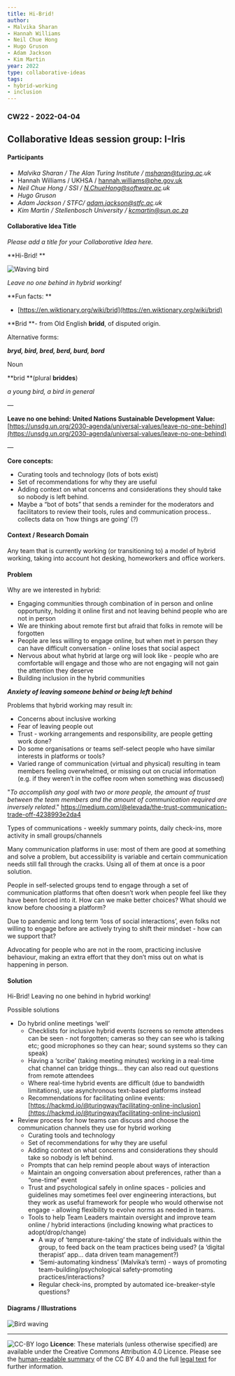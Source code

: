 ```yaml
---
title: Hi-Brid!
author:
- Malvika Sharan
- Hannah Williams
- Neil Chue Hong 
- Hugo Gruson
- Adam Jackson
- Kim Martin
year: 2022
type: collaborative-ideas
tags:
- hybrid-working
- inclusion
---
```


### CW22 - 2022-04-04

## **Collaborative Ideas session group: I-Iris**


#### **Participants**

* _Malvika Sharan / The Alan Turing Institute / msharan@turing.ac.uk_
* Hannah Williams / UKHSA / hannah.williams@phe.gov.uk
* _Neil Chue Hong / SSI / N.ChueHong@software.ac.uk_
* _Hugo Gruson_
* _Adam Jackson / STFC/ adam.jackson@stfc.ac.uk_
* _Kim Martin / Stellenbosch University / [kcmartin@sun.ac.za](mailto:kcmartin@sun.ac.za)_


#### **Collaborative Idea Title**

_Please add a title for your Collaborative Idea here._

**Hi-Brid! **

![Waving bird](../images/cw22-bird.png)

_Leave no one behind in hybrid working!_

**Fun facts: **

* [https://en.wiktionary.org/wiki/brid](https://en.wiktionary.org/wiki/brid)

**Brid **- from Old English **bridd**, of disputed origin.

Alternative forms:

**_bryd, bird, bred, berd, burd, bord_**

Noun

**brid **(plural **briddes**)

_a young bird, a bird in general_

—

**Leave no one behind: United Nations Sustainable Development Value:** [https://unsdg.un.org/2030-agenda/universal-values/leave-no-one-behind](https://unsdg.un.org/2030-agenda/universal-values/leave-no-one-behind)  

—

**Core concepts:**

* Curating tools and technology (lots of bots exist)
* Set of recommendations for why they are useful
* Adding context on what concerns and considerations they should take so nobody is left behind.
* Maybe a “bot of bots” that sends a reminder for the moderators and facilitators to review their tools, rules and communication process.. collects data on ‘how things are going’ (?)


#### **Context / Research Domain**

Any team that is currently working (or transitioning to) a model of hybrid working, taking into account hot desking, homeworkers and office workers.


#### **Problem**

Why are we interested in hybrid:

* Engaging communities through combination of in person and online opportunity, holding it online first and not leaving behind people who are not in person
* We are thinking about remote first but afraid that folks in remote will be forgotten
* People are less willing to engage online, but when met in person they can have difficult conversation - online loses that social aspect
* Nervous about what hybrid at large org will look like - people who are comfortable will engage and those who are not engaging will not gain the attention they deserve
* Building inclusion in the hybrid communities

**_Anxiety of leaving someone behind or being left behind_**

Problems that hybrid working may result in:

* Concerns about inclusive working
* Fear of leaving people out
* Trust - working arrangements and responsibility, are people getting work done?
* Do some organisations or teams self-select people who have similar interests in platforms or tools?
* Varied range of communication (virtual and physical) resulting in team members feeling overwhelmed, or missing out on crucial information (e.g. if they weren’t in the coffee room when something was discussed)

"_To accomplish any goal with two or more people, the amount of trust between the team members and the amount of communication required are inversely related_." https://medium.com/@elevada/the-trust-communication-trade-off-4238993e2da4

Types of communications - weekly summary points, daily check-ins, more activity in small groups/channels 

Many communication platforms in use: most of them are good at something and solve a problem, but accessibility is variable and certain communication needs still fall through the cracks. Using all of them at once is a poor solution.

People in self-selected groups tend to engage through a set of communication platforms that often doesn’t work when people feel like they have been forced into it. How can we make better choices? What should we know before choosing a platform?

Due to pandemic and long term ‘loss of social interactions’, even folks not willing to engage before are actively trying to shift their mindset - how can we support that?

Advocating for people who are not in the room, practicing inclusive behaviour, making an extra effort that they don’t miss out on what is happening in person.


#### **Solution**

Hi-Brid! Leaving no one behind in hybrid working!

Possible solutions

* Do hybrid online meetings ‘well’
    * Checklists for inclusive hybrid events (screens so remote attendees can be seen - not forgotten; cameras so they can see who is talking etc; good microphones so they can hear; sound systems so they can speak)
    * Having a ‘scribe’ (taking meeting minutes) working in a real-time chat channel can bridge things… they can also read out questions from remote attendees
    * Where real-time hybrid events are difficult (due to bandwidth limitations), use asynchronous text-based platforms instead
    * Recommendations for facilitating online events: [https://hackmd.io/@turingway/facilitating-online-inclusion](https://hackmd.io/@turingway/facilitating-online-inclusion) 
* Review process for how teams can discuss and choose the communication channels they use for hybrid working
    * Curating tools and technology 
    * Set of recommendations for why they are useful
    * Adding context on what concerns and considerations they should take so nobody is left behind.
    * Prompts that can help remind people about ways of interaction
    * Maintain an ongoing conversation about preferences, rather than a “one-time” event
    * Trust and psychological safely in online spaces - policies and guidelines may sometimes feel over engineering interactions, but they work as useful framework for people who would otherwise not engage - allowing flexibility to evolve norms as needed in teams.
    * Tools to help Team Leaders maintain oversight and improve team online / hybrid interactions (including knowing what practices to adopt/drop/change)
        * A way of ‘temperature-taking’ the state of individuals within the group, to feed back on the team practices being used? (a ‘digital therapist’ app… data driven team management?)
        * ‘Semi-automating kindness’ (Malvika’s term) - ways of promoting team-building/psychological safety-promoting practices/interactions?
        * Regular check-ins, prompted by automated ice-breaker-style questions?


#### **Diagrams / Illustrations**


![Bird waving](../images/cw22-waving-bird.png)

---

![CC-BY logo](../images/cc-by.png)
 **Licence**: These materials (unless otherwise specified) are available under the Creative Commons Attribution 4.0 Licence. Please see the [human-readable summary](https://www.google.com/url?q=https://creativecommons.org/licenses/by/4.0/&sa=D&source=editors&ust=1647284436882341&usg=AOvVaw2hcUDhDeeCD5J0VR3jabCR) of the CC BY 4.0 and the full [legal text](https://www.google.com/url?q=https://creativecommons.org/licenses/by/4.0/legalcode&sa=D&source=editors&ust=1647284436882680&usg=AOvVaw36FATBHFdpuMUnzOf9Zh10) for further information.
